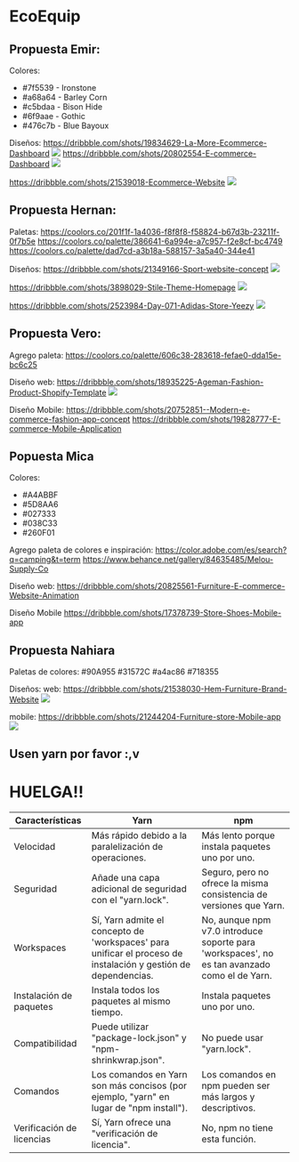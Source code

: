 # EcoEquip

## Propuesta Emir:
Colores:

* #7f5539 - Ironstone
* #a68a64 - Barley Corn
* #c5bdaa - Bison Hide
* #6f9aae - Gothic
* #476c7b - Blue Bayoux

Diseños:
https://dribbble.com/shots/19834629-La-More-Ecommerce-Dashboard
<img src="https://cdn.dribbble.com/userupload/3956908/file/original-330b830777da492ec3c5dfebb0ea4e45.png?compress=1&resize=752x564"/>
https://dribbble.com/shots/20802554-E-commerce-Dashboard
<img src="https://images-ext-2.discordapp.net/external/DTre-w4m6TSM4RKw0_YslHwjzOigd9_14lvqcwbeh6Q/%3Fresize%3D1600x1200/https/cdn.dribbble.com/userupload/5055083/file/original-25885fb152d256fec7a67b0bd67c02f2.png?width=624&height=468">

https://dribbble.com/shots/21539018-Ecommerce-Website
<img src="https://images-ext-2.discordapp.net/external/6NASzmgyMiP2e1ewhwHbE58Gb707DOtjoFUrFs8mNds/%3Fresize%3D1600x1200/https/cdn.dribbble.com/userupload/7237621/file/original-2fb2c320cac52c9230211673db49e770.png?width=670&height=468">


## Propuesta Hernan:

Paletas:
https://coolors.co/201f1f-1a4036-f8f8f8-f58824-b67d3b-23211f-0f7b5e
https://coolors.co/palette/386641-6a994e-a7c957-f2e8cf-bc4749
https://coolors.co/palette/dad7cd-a3b18a-588157-3a5a40-344e41

Diseños:
https://dribbble.com/shots/21349166-Sport-website-concept
<img src="https://cdn.dribbble.com/userupload/6691706/file/original-f18cd2d3e727e2afacf58191111ba3b0.jpg?compress=1&resize=1024x768">

https://dribbble.com/shots/3898029-Stile-Theme-Homepage
<img src="https://cdn.dribbble.com/users/34556/screenshots/3898029/stile-dribbble2332.jpg?compress=1&resize=800x600&vertical=center">

https://dribbble.com/shots/2523984-Day-071-Adidas-Store-Yeezy
<img src="https://cdn.dribbble.com/users/538067/screenshots/2523984/media/b9e8dc5149933b245c0e1645ae970ef5.png?compress=1&resize=800x600&vertical=center">


## Propuesta Vero:

Agrego paleta:
https://coolors.co/palette/606c38-283618-fefae0-dda15e-bc6c25

Diseño web:
https://dribbble.com/shots/18935225-Ageman-Fashion-Product-Shopify-Template
<img src="https://cdn.dribbble.com/userupload/3226417/file/original-f58697b13a0052e1825bf78029431f65.png?compress=1&resize=1024x768">

Diseño Mobile:
https://dribbble.com/shots/20752851--Modern-e-commerce-fashion-app-concept
https://dribbble.com/shots/19828777-E-commerce-Mobile-Application

## Popuesta Mica

Colores:
* #A4ABBF
* #5D8AA6
* #027333
* #038C33
* #260F01

Agrego paleta de colores e inspiración:
https://color.adobe.com/es/search?q=camping&t=term
https://www.behance.net/gallery/84635485/Melou-Supply-Co

Diseño web:
https://dribbble.com/shots/20825561-Furniture-E-commerce-Website-Animation

Diseño Mobile
https://dribbble.com/shots/17378739-Store-Shoes-Mobile-app


## Propuesta Nahiara

Paletas de colores:
#90A955
#31572C
#a4ac86
#718355

Diseños:
web: https://dribbble.com/shots/21538030-Hem-Furniture-Brand-Website
<img src= "https://cdn.dribbble.com/userupload/7235032/file/original-61019feaff5368ae38cca48e8781b31c.png?compress=1&resize=850x638">

mobile: https://dribbble.com/shots/21244204-Furniture-store-Mobile-app
<img src= "https://cdn.dribbble.com/userupload/6386525/file/original-18fed5e88994aeb46de75befcfc467b4.png?compress=1&resize=1024x768">



## Usen yarn por favor :,v
# HUELGA!!

| Características | Yarn | npm |
|----------------|--------|-----|
| Velocidad | Más rápido debido a la paralelización de operaciones. | Más lento porque instala paquetes uno por uno. |
| Seguridad | Añade una capa adicional de seguridad con el "yarn.lock". | Seguro, pero no ofrece la misma consistencia de versiones que Yarn. |
| Workspaces | Sí, Yarn admite el concepto de 'workspaces' para unificar el proceso de instalación y gestión de dependencias. | No, aunque npm v7.0 introduce soporte para 'workspaces', no es tan avanzado como el de Yarn. |
| Instalación de paquetes | Instala todos los paquetes al mismo tiempo. | Instala paquetes uno por uno. |
| Compatibilidad | Puede utilizar "package-lock.json" y "npm-shrinkwrap.json". | No puede usar "yarn.lock". |
| Comandos | Los comandos en Yarn son más concisos (por ejemplo, "yarn" en lugar de "npm install"). | Los comandos en npm pueden ser más largos y descriptivos. |
| Verificación de licencias | Sí, Yarn ofrece una "verificación de licencia". | No, npm no tiene esta función. |